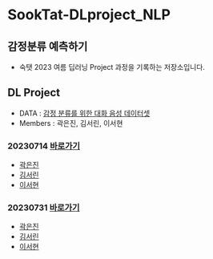 # SookTat-DLproject_NLP
## 감정분류 예측하기
- 숙탯 2023 여름 딥러닝 Project 과정을 기록하는 저장소입니다.


## DL Project
- DATA : [감정 분류를 위한 대화 음성 데이터셋](https://aihub.or.kr/aihubdata/data/view.do?currMenu=115&topMenu=100&dataSetSn=263)
- Members : 곽은진, 김서린, 이서현  

### 20230714  [바로가기](https://github.com/eunjin413/SookTat-DLproject_NLP/tree/main/0714)
- [곽은진](https://github.com/eunjin413/SookTat-DLproject_NLP/blob/main/0714/%ED%86%A0%ED%81%B0%ED%99%94%20%EC%8B%9C%EB%8F%84%20-%20%EA%B3%BD%EC%9D%80%EC%A7%84.ipynb)
- [김서린](https://github.com/eunjin413/SookTat-DLproject_NLP/blob/main/0714/NLP%20%EC%A0%84%EC%B2%98%EB%A6%AC.ipynb)
- [이서현](https://github.com/eunjin413/SookTat-DLproject_NLP/blob/main/0714/NLP%20%EC%A0%84%EC%B2%98%EB%A6%AC.ipynb)

### 20230731  [바로가기](https://github.com/eunjin413/SookTat-DLproject_NLP/tree/main/0731)
- [곽은진]()
- [김서린]()
- [이서현]()
